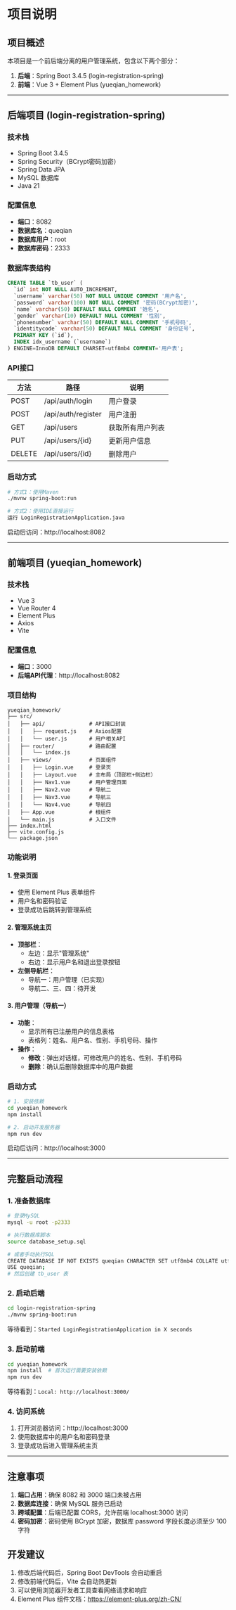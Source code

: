 # 项目说明

## 项目概述

本项目是一个前后端分离的用户管理系统，包含以下两个部分：

1. **后端**：Spring Boot 3.4.5 (login-registration-spring)
2. **前端**：Vue 3 + Element Plus (yueqian_homework)

---

## 后端项目 (login-registration-spring)

### 技术栈
- Spring Boot 3.4.5
- Spring Security（BCrypt密码加密）
- Spring Data JPA
- MySQL 数据库
- Java 21

### 配置信息
- **端口**：8082
- **数据库名**：queqian
- **数据库用户**：root
- **数据库密码**：2333

### 数据库表结构

```sql
CREATE TABLE `tb_user` (
  `id` int NOT NULL AUTO_INCREMENT,
  `username` varchar(50) NOT NULL UNIQUE COMMENT '用户名',
  `password` varchar(100) NOT NULL COMMENT '密码(BCrypt加密)',
  `name` varchar(50) DEFAULT NULL COMMENT '姓名',
  `gender` varchar(10) DEFAULT NULL COMMENT '性别',
  `phonenumber` varchar(50) DEFAULT NULL COMMENT '手机号码',
  `identitycode` varchar(50) DEFAULT NULL COMMENT '身份证号',
  PRIMARY KEY (`id`),
  INDEX idx_username (`username`)
) ENGINE=InnoDB DEFAULT CHARSET=utf8mb4 COMMENT='用户表';
```

### API接口

| 方法 | 路径 | 说明 |
|------|------|------|
| POST | /api/auth/login | 用户登录 |
| POST | /api/auth/register | 用户注册 |
| GET | /api/users | 获取所有用户列表 |
| PUT | /api/users/{id} | 更新用户信息 |
| DELETE | /api/users/{id} | 删除用户 |

### 启动方式

```bash
# 方式1：使用Maven
./mvnw spring-boot:run

# 方式2：使用IDE直接运行
运行 LoginRegistrationApplication.java
```

启动后访问：http://localhost:8082

---

## 前端项目 (yueqian_homework)

### 技术栈
- Vue 3
- Vue Router 4
- Element Plus
- Axios
- Vite

### 配置信息
- **端口**：3000
- **后端API代理**：http://localhost:8082

### 项目结构

```
yueqian_homework/
├── src/
│   ├── api/              # API接口封装
│   │   ├── request.js    # Axios配置
│   │   └── user.js       # 用户相关API
│   ├── router/           # 路由配置
│   │   └── index.js
│   ├── views/            # 页面组件
│   │   ├── Login.vue     # 登录页
│   │   ├── Layout.vue    # 主布局（顶部栏+侧边栏）
│   │   ├── Nav1.vue      # 用户管理页面
│   │   ├── Nav2.vue      # 导航二
│   │   ├── Nav3.vue      # 导航三
│   │   └── Nav4.vue      # 导航四
│   ├── App.vue           # 根组件
│   └── main.js           # 入口文件
├── index.html
├── vite.config.js
└── package.json
```

### 功能说明

#### 1. 登录页面
- 使用 Element Plus 表单组件
- 用户名和密码验证
- 登录成功后跳转到管理系统

#### 2. 管理系统主页
- **顶部栏**：
  - 左边：显示"管理系统"
  - 右边：显示用户名和退出登录按钮
- **左侧导航栏**：
  - 导航一：用户管理（已实现）
  - 导航二、三、四：待开发

#### 3. 用户管理（导航一）
- **功能**：
  - 显示所有已注册用户的信息表格
  - 表格列：姓名、用户名、性别、手机号码、操作
- **操作**：
  - **修改**：弹出对话框，可修改用户的姓名、性别、手机号码
  - **删除**：确认后删除数据库中的用户数据

### 启动方式

```bash
# 1. 安装依赖
cd yueqian_homework
npm install

# 2. 启动开发服务器
npm run dev
```

启动后访问：http://localhost:3000

---

## 完整启动流程

### 1. 准备数据库

```bash
# 登录MySQL
mysql -u root -p2333

# 执行数据库脚本
source database_setup.sql

# 或者手动执行SQL
CREATE DATABASE IF NOT EXISTS queqian CHARACTER SET utf8mb4 COLLATE utf8mb4_unicode_ci;
USE queqian;
# 然后创建 tb_user 表
```

### 2. 启动后端

```bash
cd login-registration-spring
./mvnw spring-boot:run
```

等待看到：`Started LoginRegistrationApplication in X seconds`

### 3. 启动前端

```bash
cd yueqian_homework
npm install  # 首次运行需要安装依赖
npm run dev
```

等待看到：`Local: http://localhost:3000/`

### 4. 访问系统

1. 打开浏览器访问：http://localhost:3000
2. 使用数据库中的用户名和密码登录
3. 登录成功后进入管理系统主页

---

## 注意事项

1. **端口占用**：确保 8082 和 3000 端口未被占用
2. **数据库连接**：确保 MySQL 服务已启动
3. **跨域配置**：后端已配置 CORS，允许前端 localhost:3000 访问
4. **密码加密**：密码使用 BCrypt 加密，数据库 password 字段长度必须至少 100 字符

## 开发建议

1. 修改后端代码后，Spring Boot DevTools 会自动重启
2. 修改前端代码后，Vite 会自动热更新
3. 可以使用浏览器开发者工具查看网络请求和响应
4. Element Plus 组件文档：https://element-plus.org/zh-CN/
